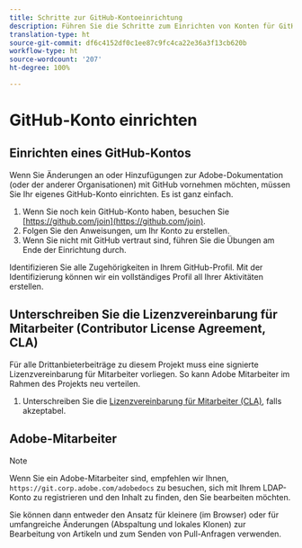 ```yaml
---
title: Schritte zur GitHub-Kontoeinrichtung
description: Führen Sie die Schritte zum Einrichten von Konten für GitHub durch, um Inhalt zur Adobe-Dokumentation beizutragen.
translation-type: ht
source-git-commit: df6c4152df0c1ee87c9fc4ca22e36a3f13cb620b
workflow-type: ht
source-wordcount: '207'
ht-degree: 100%

---
```



# GitHub-Konto einrichten

## Einrichten eines GitHub-Kontos

Wenn Sie Änderungen an oder Hinzufügungen zur Adobe-Dokumentation (oder der anderer Organisationen) mit GitHub vornehmen möchten, müssen Sie Ihr eigenes GitHub-Konto einrichten. Es ist ganz einfach.

1. Wenn Sie noch kein GitHub-Konto haben, besuchen Sie [https://github.com/join](https://github.com/join).
1. Folgen Sie den Anweisungen, um Ihr Konto zu erstellen.
1. Wenn Sie nicht mit GitHub vertraut sind, führen Sie die Übungen am Ende der Einrichtung durch.

Identifizieren Sie alle Zugehörigkeiten in Ihrem GitHub-Profil. Mit der Identifizierung können wir ein vollständiges Profil all Ihrer Aktivitäten erstellen.

## Unterschreiben Sie die Lizenzvereinbarung für Mitarbeiter (Contributor License Agreement, CLA)

Für alle Drittanbieterbeiträge zu diesem Projekt muss eine signierte Lizenzvereinbarung für Mitarbeiter vorliegen. So kann Adobe Mitarbeiter im Rahmen des Projekts neu verteilen.

1. Unterschreiben Sie die [Lizenzvereinbarung für Mitarbeiter (CLA)](http://opensource.adobe.com/cla.html), falls akzeptabel.

## Adobe-Mitarbeiter

>[!NOTE]
>
>Wenn Sie ein Adobe-Mitarbeiter sind, empfehlen wir Ihnen, `https://git.corp.adobe.com/adobedocs` zu besuchen, sich mit Ihrem LDAP-Konto zu registrieren und den Inhalt zu finden, den Sie bearbeiten möchten.
>
>Sie können dann entweder den Ansatz für kleinere (im Browser) oder für umfangreiche Änderungen (Abspaltung und lokales Klonen) zur Bearbeitung von Artikeln und zum Senden von Pull-Anfragen verwenden.

